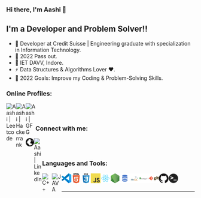 ### Hi there, I'm Aashi 👋


## I'm a Developer and Problem Solver!!

- 🔭 Developer at Credit Suisse | Engineering graduate with specialization in Information Technology.
- 🌱 2022 Pass out.
- 👯 IET DAVV, Indore.
- ⚡ Data Structures & Algorithms Lover ❤️.
- 🎯 2022 Goals: Improve my Coding & Problem-Solving Skills.

### Online Profiles:

[<img align="left" alt="Aashi | Leetcode" width="26px" src="https://upload.wikimedia.org/wikipedia/commons/1/19/LeetCode_logo_black.png" />][leetcode]
[<img align="left" alt="Aashi | Hackerrank" width="26px" src="https://cdn.worldvectorlogo.com/logos/hackerrank.svg" />][hackerrank]
[<img align="left" alt="Aashi | GFG" width="26px" src="https://img.icons8.com/color/452/GeeksforGeeks.png" />][gfg]
<br />
<br />

### Connect with me:

[<img align="left" alt="Aashi" width="22px" src="https://raw.githubusercontent.com/iconic/open-iconic/master/svg/globe.svg" />][website]
[<img align="left" alt="Aashi | LinkedIn" width="22px" src="https://cdn.jsdelivr.net/npm/simple-icons@v3/icons/linkedin.svg" />][linkedin]

<br />
<br />

### Languages and Tools:

[<img align="left" alt="C++" width="26px" src="https://e7.pngegg.com/pngimages/46/626/png-clipart-c-logo-the-c-programming-language-computer-icons-computer-programming-source-code-programming-miscellaneous-template.png" />][github]
[<img align="left" alt="JAVA" width="26px" src="https://banner2.cleanpng.com/20180517/bce/kisspng-java-runtime-environment-software-development-kit-5afdf2eb843ce5.8367355515265922355417.jpg" />][github]
[<img align="left" alt="Visual Studio Code" width="26px" src="https://raw.githubusercontent.com/github/explore/80688e429a7d4ef2fca1e82350fe8e3517d3494d/topics/visual-studio-code/visual-studio-code.png" />][github]
[<img align="left" alt="HTML5" width="26px" src="https://raw.githubusercontent.com/github/explore/80688e429a7d4ef2fca1e82350fe8e3517d3494d/topics/html/html.png" />][github]
[<img align="left" alt="CSS3" width="26px" src="https://raw.githubusercontent.com/github/explore/80688e429a7d4ef2fca1e82350fe8e3517d3494d/topics/css/css.png" />][github]
[<img align="left" alt="JavaScript" width="26px" src="https://raw.githubusercontent.com/github/explore/80688e429a7d4ef2fca1e82350fe8e3517d3494d/topics/javascript/javascript.png" />][github]
[<img align="left" alt="React" width="26px" src="https://raw.githubusercontent.com/github/explore/80688e429a7d4ef2fca1e82350fe8e3517d3494d/topics/react/react.png" />][github]
[<img align="left" alt="Node.js" width="26px" src="https://raw.githubusercontent.com/github/explore/80688e429a7d4ef2fca1e82350fe8e3517d3494d/topics/nodejs/nodejs.png" />][github]
[<img align="left" alt="SQL" width="26px" src="https://raw.githubusercontent.com/github/explore/80688e429a7d4ef2fca1e82350fe8e3517d3494d/topics/sql/sql.png" />][github]
[<img align="left" alt="MySQL" width="26px" src="https://raw.githubusercontent.com/github/explore/80688e429a7d4ef2fca1e82350fe8e3517d3494d/topics/mysql/mysql.png" />][github]
[<img align="left" alt="MongoDB" width="26px" src="https://raw.githubusercontent.com/github/explore/80688e429a7d4ef2fca1e82350fe8e3517d3494d/topics/mongodb/mongodb.png" />][github]
[<img align="left" alt="Git" width="26px" src="https://raw.githubusercontent.com/github/explore/80688e429a7d4ef2fca1e82350fe8e3517d3494d/topics/git/git.png" />][github]
[<img align="left" alt="GitHub" width="26px" src="https://raw.githubusercontent.com/github/explore/78df643247d429f6cc873026c0622819ad797942/topics/github/github.png" />][github]
[<img align="left" alt="Terminal" width="26px" src="https://raw.githubusercontent.com/github/explore/80688e429a7d4ef2fca1e82350fe8e3517d3494d/topics/terminal/terminal.png" />][github]

<br />
<br />

---


[website]: https://www.linkedin.com/in/aashi-gangrade-b4b955169/
[linkedin]: https://www.linkedin.com/in/aashi-gangrade-b4b955169/
[hackerrank]: https://www.hackerrank.com/aashigangrade06
[leetcode]: https://leetcode.com/iashi_g/
[gfg]: https://auth.geeksforgeeks.org/user/aashi_g/practice/
[codeforces]: https://codeforces.com/profile/aashi_g
[github]: https://github.com/aashigangrade

